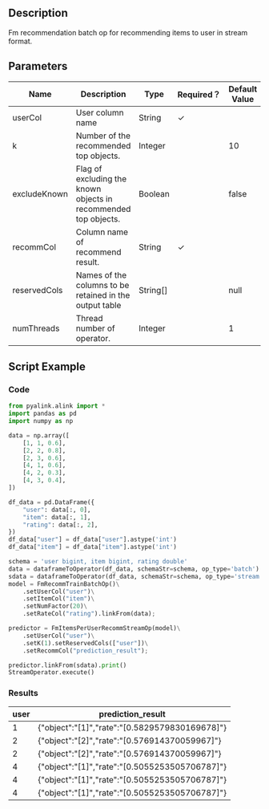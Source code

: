 ## Description
Fm recommendation batch op for recommending items to user in stream format.

## Parameters
| Name | Description | Type | Required？ | Default Value |
| --- | --- | --- | --- | --- |
| userCol | User column name | String | ✓ |  |
| k | Number of the recommended top objects. | Integer |  | 10 |
| excludeKnown | Flag of excluding the known objects in recommended top objects. | Boolean |  | false |
| recommCol | Column name of recommend result. | String | ✓ |  |
| reservedCols | Names of the columns to be retained in the output table | String[] |  | null |
| numThreads | Thread number of operator. | Integer |  | 1 |

## Script Example
### Code

```python
from pyalink.alink import *
import pandas as pd
import numpy as np

data = np.array([
    [1, 1, 0.6],
    [2, 2, 0.8],
    [2, 3, 0.6],
    [4, 1, 0.6],
    [4, 2, 0.3],
    [4, 3, 0.4],
])

df_data = pd.DataFrame({
    "user": data[:, 0],
    "item": data[:, 1],
    "rating": data[:, 2],
})
df_data["user"] = df_data["user"].astype('int')
df_data["item"] = df_data["item"].astype('int')

schema = 'user bigint, item bigint, rating double'
data = dataframeToOperator(df_data, schemaStr=schema, op_type='batch')
sdata = dataframeToOperator(df_data, schemaStr=schema, op_type='stream')
model = FmRecommTrainBatchOp()\
    .setUserCol("user")\
    .setItemCol("item")\
    .setNumFactor(20)\
    .setRateCol("rating").linkFrom(data);

predictor = FmItemsPerUserRecommStreamOp(model)\
    .setUserCol("user")\
    .setK(1).setReservedCols(["user"])\
    .setRecommCol("prediction_result");

predictor.linkFrom(sdata).print()
StreamOperator.execute()
```

### Results
user|	prediction_result
----|-----
1|	{"object":"[1]","rate":"[0.5829579830169678]"}
2|	{"object":"[2]","rate":"[0.576914370059967]"}
2|	{"object":"[2]","rate":"[0.576914370059967]"}
4|	{"object":"[1]","rate":"[0.5055253505706787]"}
4|	{"object":"[1]","rate":"[0.5055253505706787]"}
4|	{"object":"[1]","rate":"[0.5055253505706787]"}
